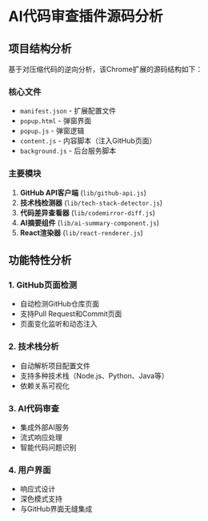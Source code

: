 # AI代码审查插件源码分析

## 项目结构分析

基于对压缩代码的逆向分析，该Chrome扩展的源码结构如下：

### 核心文件
- `manifest.json` - 扩展配置文件
- `popup.html` - 弹窗界面
- `popup.js` - 弹窗逻辑
- `content.js` - 内容脚本（注入GitHub页面）
- `background.js` - 后台服务脚本

### 主要模块
1. **GitHub API客户端** (`lib/github-api.js`)
2. **技术栈检测器** (`lib/tech-stack-detector.js`)
3. **代码差异查看器** (`lib/codemirror-diff.js`)
4. **AI摘要组件** (`lib/ai-summary-component.js`)
5. **React渲染器** (`lib/react-renderer.js`)

## 功能特性分析

### 1. GitHub页面检测
- 自动检测GitHub仓库页面
- 支持Pull Request和Commit页面
- 页面变化监听和动态注入

### 2. 技术栈分析
- 自动解析项目配置文件
- 支持多种技术栈（Node.js、Python、Java等）
- 依赖关系可视化

### 3. AI代码审查
- 集成外部AI服务
- 流式响应处理
- 智能代码问题识别

### 4. 用户界面
- 响应式设计
- 深色模式支持
- 与GitHub界面无缝集成
